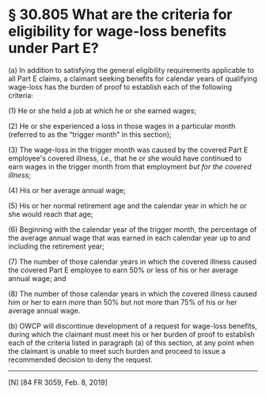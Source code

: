# § 30.805   What are the criteria for eligibility for wage-loss benefits under Part E?

(a) In addition to satisfying the general eligibility requirements applicable to all Part E claims, a claimant seeking benefits for calendar years of qualifying wage-loss has the burden of proof to establish each of the following criteria:


(1) He or she held a job at which he or she earned wages;


(2) He or she experienced a loss in those wages in a particular month (referred to as the “trigger month” in this section);


(3) The wage-loss in the trigger month was caused by the covered Part E employee's covered illness, *i.e.,* that he or she would have continued to earn wages in the trigger month from that employment *but for the covered illness;*

(4) His or her average annual wage;


(5) His or her normal retirement age and the calendar year in which he or she would reach that age;


(6) Beginning with the calendar year of the trigger month, the percentage of the average annual wage that was earned in each calendar year up to and including the retirement year;


(7) The number of those calendar years in which the covered illness caused the covered Part E employee to earn 50% or less of his or her average annual wage; and


(8) The number of those calendar years in which the covered illness caused him or her to earn more than 50% but not more than 75% of his or her average annual wage.


(b) OWCP will discontinue development of a request for wage-loss benefits, during which the claimant must meet his or her burden of proof to establish each of the criteria listed in paragraph (a) of this section, at any point when the claimant is unable to meet such burden and proceed to issue a recommended decision to deny the request.



---

[N] [84 FR 3059, Feb. 8, 2019]










